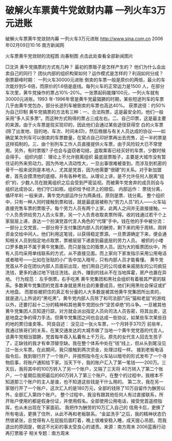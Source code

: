 # 破解火车票黄牛党敛财内幕 一列火车3万元进账

破解火车票黄牛党敛财内幕 一列火车3万元进账
http://www.sina.com.cn 2006年02月09日10:16 南方新闻网


火车票黄牛党敛财的流程图 向春制图
点击此处查看全部新闻图片


□沈洪
黄牛党搞票的方式有几种？
最初的票贩子是怎样产生的？
他们为什么会出卖自己的同行？
团伙内部的组织构架如何？运作模式是怎样的？利润如何分成？
倒票巅峰时期：
一列火车30000元进账
倒卖的车票一般是原价的两倍，最火的车次能炒到5-6倍，而原价的1.6倍是底线。每列火车的正常运力是1500 人，在部分车次里，黄牛党操作的票占10%-20%。一张票起码能赚100元，一列火车就有30000元进账。1993 年-1996年曾是黄牛党最猖獗的时期，某些短途列车的车票几乎由黄牛党包办，部分长途列车被倒卖的车票也高达40%。
获票途径：约50%为自己印制
黄牛党搞票的方法有三种：一、合法购票，这是最安全的。他们一般采用“多人买多票”。而这种方式购得的票占三成左右。二、自己印票，这是最主要的来源。由于火车票是现买现印的，因此他们会通过某些途径获得空
白的火车票(除了出发地、目的地、车次、时间未印)，然后根据与有关人员达成的协议——如确定某次列车可以倒卖的车票数量，在窝点自己印好票再出去兜售，近一半的票是这样捣制的。三、由个别列车工作人员直接提供火车票，由于风险较大已不常使用。另外，有时票贩?
子也会与盗窃者勾结，盗取乘客已经买好的车票，少数时候会得手。
组织内部：
理论上不允许脱离组织
最底层票贩子，主要是大城市没有暂住证的外来劳动力。因为外地人流动性大，一旦出事很难被查到。而涉及到机密的骨干一般来说则是本地人，尤其是党首，因为他需要“很硬”的关系。对于新加盟者，首先会摸清他的底细，并有各种考验。从理论上讲，是不允许任何人脱离“组织”的，少数人员在脱离组织之后会受到严密监视。而被黄牛党舍弃的成员则会与组织达成协议，他们守口如瓶，组织给予经济上的赔偿。
内部运作：
票钱分离，循环牟利
一般来讲，黄牛党内部运作分为两条线，原则是票、钱分离。
整个组织中，只有一种人同时接触到票和钱，就是最底层被称为“劳力人员”的人——火车站直接兜售车票的票贩子。每个劳力人员有两个上家，此两人之间并无直接接触。一个人负责供给劳力人员火车票，另一个人负责收取卖票所得。收的钱通过若干个上家层层上递，直达一个扮演党首代言人角色的“代理”手中。钱在他的手中被分流：一部分上交党首，一部分用于支付集团内部人员的酬劳，剩下来的用于周转。周转资金交给中间人，他们利用这笔钱，以获得稳定票源。一旦票源确定下来，便会通知相关人员到指定地点取票，票被层层下递直到最底层的劳力人员。
被抓的小喽口罗多数并不属于黄牛党集团，而只是独立的贩票人员。因为大的贩票团伙中，所有人员均采用单线联系的方式，从不直接见面。而上家向下家发指示采用公用电话或者暗号——比如在张贴的小广告中加入暗号，只有内部人员才能看懂。
黄牛党党首从不会在团伙内部人员面前出现，他们用自己的公司或者亲戚朋友的公司疯狂洗钱，更多的通过地下钱庄洗钱。此外，赚到的钱从不在当地挥霍，房产也置在异地。
行为规范：
左手倒票，右手吃黑
黄牛党集团和黑社会组织有着极其严密的联系。多数黄牛党集团的党首本身就是黑社会的重要成员，他们利用黑社会保证或扩大地盘。
而那些被抓住的真正有分量的人大多数是被其他黄牛党集团所出卖的，就是道儿上所说的“黑吃黑”。黄牛党内部人员除了和司法部门玩“猫和老鼠”的游戏以外，还要打起十二分的精神和其他黄牛党团伙作“坚苦卓绝”的斗争。一旦被其他黄牛党集团人员知道行踪，对方就会派出指定人员向司法人员告密，将其出卖，这是地盘之争的得力手法。但黄牛党集团之间也会达成一些协议，如某些车次某些目的地的票归谁卖等。
阿良自述：
没见过一张火车票，一个月转手370万
前些年，我通过铁哥们的关系，在某交通发达的大城市做了当地一个黄牛党党首的代言人。该黄牛党相当猖獗，党首每年吞入私囊有上千万元。原先的女代言人回去生孩子了，正缺钱的我才有幸顶替空缺。我在整个体系中处在“钱”线上，但从头到尾没见过一张火车票。在此期间，我只接触到两次资金，处理过程一样。
接到老板电话指令后，我到银行开了一个账户，并按照指令在火车站以暗号的形式发布了一个寻物启事，将账户通知给下家。当天下午，我的账户汇入了第一笔钱——200万。三天后，我将其中的100万转入了另一个账户，又隔了三天将 40万转入了第二个账户，一个星期后我把最后的60万转入了第三个账户。在整个的过程中，我根本不知道那三个账户的主人是谁，也不知道这些钱是干什么用的。
第二次，我在另一家银行开了一个账户，这次汇入的是180万元，全部的钱除了10万自留作为酬劳以外，全部汇入第四个账户。
整个过程中，我没有跟其他任何人有过直接联系，所开账户使用的都是假身份证，并使用假名。全部使用公用电话，接受党首遥控指挥，也从未出现在下家面前。
我把作为酬劳的10万汇入自己的
信用卡后，更换了所有电话，更换了住所，从此不再和老板联系。“金盆洗手”之后，我的精神状态仍然很紧张，总觉得有人在屁股后面盯着，晚上很难安稳入睡，成天提心吊胆。而我退出的原因是，做这不光彩的事太受良心的谴责。来源：南方周末
2006蓝盾行动再打票贩子
相关专题：南方周末 

